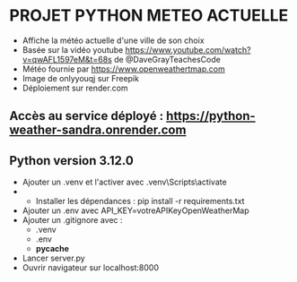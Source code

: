 # PROJET PYTHON METEO ACTUELLE
- Affiche la météo actuelle d'une ville de son choix
- Basée sur la vidéo youtube https://www.youtube.com/watch?v=qwAFL1597eM&t=68s de @DaveGrayTeachesCode
- Météo fournie par https://www.openweathertmap.com
- Image de onlyyouqj sur Freepik
- Déploiement sur render.com

## Accès au service déployé : https://python-weather-sandra.onrender.com

## Python version 3.12.0
- Ajouter un .venv et l'activer avec .venv\Scripts\activate
- - Installer les dépendances : pip install -r requirements.txt
- Ajouter un .env avec API_KEY=votreAPIKeyOpenWeatherMap
- Ajouter un .gitignore avec :
   * .venv
   * .env
   * __pycache__
- Lancer server.py
- Ouvrir navigateur sur localhost:8000
